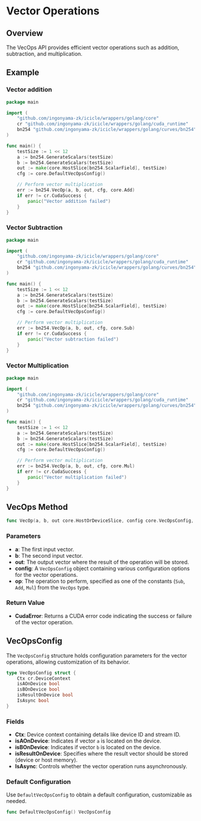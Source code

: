 # Vector Operations

## Overview

The VecOps API provides efficient vector operations such as addition, subtraction, and multiplication.

## Example

### Vector addition

```go
package main

import (
	"github.com/ingonyama-zk/icicle/wrappers/golang/core"
	cr "github.com/ingonyama-zk/icicle/wrappers/golang/cuda_runtime"
	bn254 "github.com/ingonyama-zk/icicle/wrappers/golang/curves/bn254"
)

func main() {
	testSize := 1 << 12
	a := bn254.GenerateScalars(testSize)
	b := bn254.GenerateScalars(testSize)
	out := make(core.HostSlice[bn254.ScalarField], testSize)
	cfg := core.DefaultVecOpsConfig()

	// Perform vector multiplication
	err := bn254.VecOp(a, b, out, cfg, core.Add)
	if err != cr.CudaSuccess {
		panic("Vector addition failed")
	}
}
```

### Vector Subtraction

```go
package main

import (
	"github.com/ingonyama-zk/icicle/wrappers/golang/core"
	cr "github.com/ingonyama-zk/icicle/wrappers/golang/cuda_runtime"
	bn254 "github.com/ingonyama-zk/icicle/wrappers/golang/curves/bn254"
)

func main() {
	testSize := 1 << 12
	a := bn254.GenerateScalars(testSize)
	b := bn254.GenerateScalars(testSize)
	out := make(core.HostSlice[bn254.ScalarField], testSize)
	cfg := core.DefaultVecOpsConfig()

	// Perform vector multiplication
	err := bn254.VecOp(a, b, out, cfg, core.Sub)
	if err != cr.CudaSuccess {
		panic("Vector subtraction failed")
	}
}
```

### Vector Multiplication

```go
package main

import (
	"github.com/ingonyama-zk/icicle/wrappers/golang/core"
	cr "github.com/ingonyama-zk/icicle/wrappers/golang/cuda_runtime"
	bn254 "github.com/ingonyama-zk/icicle/wrappers/golang/curves/bn254"
)

func main() {
	testSize := 1 << 12
	a := bn254.GenerateScalars(testSize)
	b := bn254.GenerateScalars(testSize)
	out := make(core.HostSlice[bn254.ScalarField], testSize)
	cfg := core.DefaultVecOpsConfig()

	// Perform vector multiplication
	err := bn254.VecOp(a, b, out, cfg, core.Mul)
	if err != cr.CudaSuccess {
		panic("Vector multiplication failed")
	}
}
```

## VecOps Method

```go
func VecOp(a, b, out core.HostOrDeviceSlice, config core.VecOpsConfig, op core.VecOps) (ret cr.CudaError)
```

### Parameters

- **a**: The first input vector.
- **b**: The second input vector.
- **out**: The output vector where the result of the operation will be stored.
- **config**: A `VecOpsConfig` object containing various configuration options for the vector operations.
- **op**: The operation to perform, specified as one of the constants (`Sub`, `Add`, `Mul`) from the `VecOps` type.

### Return Value

- **CudaError**: Returns a CUDA error code indicating the success or failure of the vector operation.

## VecOpsConfig

The `VecOpsConfig` structure holds configuration parameters for the vector operations, allowing customization of its behavior.

```go
type VecOpsConfig struct {
    Ctx cr.DeviceContext
    isAOnDevice bool
    isBOnDevice bool
    isResultOnDevice bool
    IsAsync bool
}
```

### Fields

- **Ctx**: Device context containing details like device ID and stream ID.
- **isAOnDevice**: Indicates if vector `a` is located on the device.
- **isBOnDevice**: Indicates if vector `b` is located on the device.
- **isResultOnDevice**: Specifies where the result vector should be stored (device or host memory).
- **IsAsync**: Controls whether the vector operation runs asynchronously.

### Default Configuration

Use `DefaultVecOpsConfig` to obtain a default configuration, customizable as needed.

```go
func DefaultVecOpsConfig() VecOpsConfig
```
